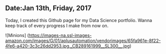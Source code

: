 ## Date:Jan 13th, Friday, 2017

Today, I created this Github page for my Data Science portfolio. Wanna keep track of every progress I make from now on.

![Minions]
(https://images-na.ssl-images-amazon.com/images/G/01/aplusautomation/vendorimages/65fa961e-8f22-4fe6-a420-3c3c26dd2953.jpg._CB289161999__SL300__.jpg)